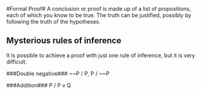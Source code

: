 #Formal Proof#
A conclusion or proof is made up of a list of propositions, each of which you know to be true. The truth can
be justified, possibly by following the truth of the hypotheses. 

Mysterious rules of inference
-----------------------------
It is possible to achieve a proof with just one rule of inference, but it is very difficult. 

###Double negative###
~~P / P,  P / ~~P  

###Addition###
P / P v Q  

